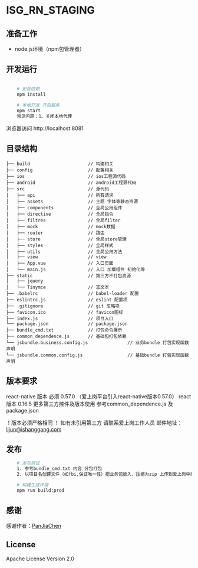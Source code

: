 # ISG_RN_STAGING
## 准备工作
- node.js环境（npm包管理器）

## 开发运行
```bash
   
    # 安装依赖
    npm install
 
    # 本地开发 开启服务
    npm start
    常见问题：1、关闭本地代理

```
浏览器访问 http://localhost:8081

## 目录结构
```shell
├── build                      // 构建相关  
├── config                     // 配置相关
├── ios                        // ios工程源代码
├── android                    // android工程源代码
├── src                        // 源代码
│   ├── api                    // 所有请求
│   ├── assets                 // 主题 字体等静态资源
│   ├── components             // 全局公用组件
│   ├── directive              // 全局指令
│   ├── filtres                // 全局filter
│   ├── mock                   // mock数据
│   ├── router                 // 路由
│   ├── store                  // 全局store管理
│   ├── styles                 // 全局样式
│   ├── utils                  // 全局公用方法
│   ├── view                   // view
│   ├── App.vue                // 入口页面
│   └── main.js                // 入口 加载组件 初始化等
├── static                     // 第三方不打包资源
│   ├── jquery
│   └── Tinymce                // 富文本
├── .babelrc                   // babel-loader 配置
├── eslintrc.js                // eslint 配置项
├── .gitignore                 // git 忽略项
├── favicon.ico                // favicon图标
├── index.js                   // 项目入口
└── package.json               // package.json
├── bundle_cmd.txt             // 打包命令展示
├── common_dependence.js       // 基础包打包依赖
└── jsbundle.business.config.js               // 业务bundle 打包实现函数声明
└── jsbundle.common.config.js                 // 基础bundle 打包实现函数声明

```

## 版本要求
react-native 版本  必须 0.57.0 （爱上岗平台引入react-native版本0.57.0）
react 版本  0.16.5
更多第三方控件及版本使用    参考common_dependence.js 及 package.json

！版本必须严格相同 ！
如有未引用第三方 请联系爱上岗工作人员 邮件地址：lijun@ishanggang.com

## 发布
```bash
    # 发布测试
    1. 参考bundle_cmd.txt 内容 分包打包
    2. 以项目名创建文件（如fbi,保证唯一性）把业务包放入，压缩为zip 上传到爱上岗中控平台

    # 构建生成环境
    npm run build:prod
```

## 感谢
感谢作者：[PanJiaChen](https://github.com/PanJiaChen/vue-element-admin)

## License

Apache License Version 2.0
